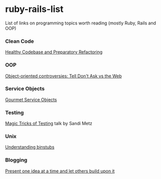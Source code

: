 # ruby-rails-list
List of links on programming topics worth reading (mostly Ruby, Rails and OOP)

### Clean Code
[Healthy Codebase and Preparatory Refactoring](http://brewhouse.io/blog/2014/11/10/healthy-codebase-and-preparatory-refactoring.html)

### OOP
[Object-oriented controversies: Tell Don't Ask vs the Web](http://tmichel.github.io/2015/09/14/oo-controversies-tell-dont-ask-vs-the-web)

### Service Objects
[Gourmet Service Objects](http://brewhouse.io/blog/2014/04/30/gourmet-service-objects.html)

### Testing
[Magic Tricks of Testing](https://www.youtube.com/watch?v=qPfQM4w4I04) talk by Sandi Metz

### Unix
[Understanding binstubs](https://github.com/sstephenson/rbenv/wiki/Understanding-binstubs)

### Blogging
[Present one idea at a time and let others build upon it](http://sivers.org/1idea)
